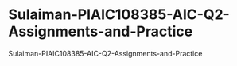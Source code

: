# Sulaiman-PIAIC108385-AIC-Q2-Assignments-and-Practice
 Sulaiman-PIAIC108385-AIC-Q2-Assignments-and-Practice
